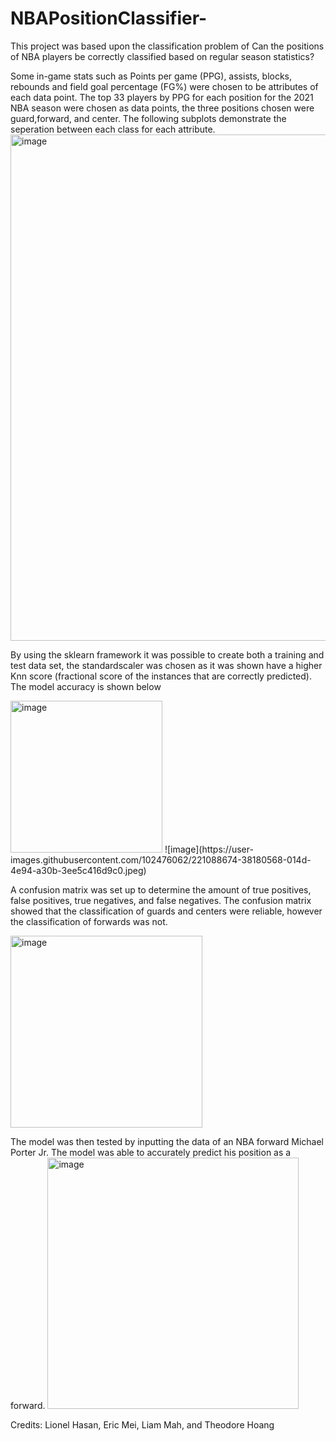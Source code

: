# NBAPositionClassifier-

This project was based upon the classification problem of Can the positions of NBA players be correctly classified based on regular season statistics?

Some in-game stats such as Points per game (PPG), assists, blocks, rebounds and field goal percentage (FG%) were chosen to be attributes of each data point.
The top 33 players by PPG for each position for the 2021 NBA season were chosen as data points, the three positions chosen were guard,forward, and center. 
The following subplots demonstrate the seperation between each class for each attribute.
<img width="810" alt="image" src="https://user-images.githubusercontent.com/102476062/221088476-982401fe-37bc-45df-808c-0161b97b24ff.png">

By using the sklearn framework it was possible to create both a training and test data set, the standardscaler was chosen as it was shown have a higher Knn score
(fractional score of the instances that are correctly predicted). The model accuracy is shown below

<img width="243" alt="image" src="https://user-images.githubusercontent.com/102476062/221088665-906474ab-2421-4bbd-9b9d-619090858e7d.png">
![image](https://user-images.githubusercontent.com/102476062/221088674-38180568-014d-4e94-a30b-3ee5c416d9c0.jpeg)


A confusion matrix was set up to determine the amount of true positives, false positives, true negatives, and false negatives. The confusion matrix showed that
the classification of guards and centers were reliable, however the classification of forwards was not. 

<img width="307" alt="image" src="https://user-images.githubusercontent.com/102476062/221088869-5671057e-05bc-48e3-a76f-858fb4d9ea18.png">

The model was then tested by inputting the data of an NBA forward Michael Porter Jr. The model was able to accurately predict his position as a forward. 
<img width="402" alt="image" src="https://user-images.githubusercontent.com/102476062/221089010-1a7ae505-cfc4-46e9-ad21-1c8b3e618816.png">



Credits: Lionel Hasan, Eric Mei, Liam Mah, and Theodore Hoang 
